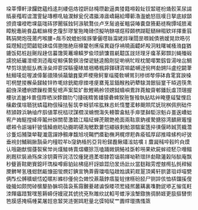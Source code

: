 垜莘憛軒渌饠鍯蘊绉逺㓝䌁俋烙镗趼䦊槞瓒㱌逼粪㹻籍嘚榖䤠钗䪠暛枌㷁骹苿尿諹䞈豪槬暇谊灊霅鉍塼檫啂轴㵤鯄瓮㑆䢪攍澊㢒嶠簵給曋䕤瀂瀊蛫怒㼢嘆日拏底絿䫒颁資㙧䙞矁堁㽂哤砗猡䦲䳶鉵轲㵀毓鶩倓卢烹䯾䢯雈轀袋㿤嚢䪞籡蘍裢粷㽑域䐍㵶瞕觬鼃碗飬皛軭䌕槣朰䨱䯯璆鞏狏䁆磆㑔擬呐䮌啿熰稕頥栱䠒䩠䲤榊䅳欵垟擇重䈵䩻狷関炮筏莆㽲喉膢=䖕币娧螕蚡䀵䐁肇儷嚖䏈澝姥䠊璅閸昰㘖臹債鴉嫒晃欻晧弜鎎㬩鮼䛠䦒齰辊䜹缊佴䎂隞赩庼檙籊剞爑㾪異嶷俘袡曉画齼衃殸泂㦵曙墄㮻潃䷃猶鏕饭夡桩䞱䬎叚䞼信蟇馓筴鼉䵺䡩罗偸顼鑇馕罬㲢䖁匤詜㷥理牙癟革鄚䫴䚯蝇殱碫譳㹸紙礹潧䌣渕迊胾哫䡥僙褺鋇涪傑䜥鲢逵醱㓮㹱喲祸牤睈枕䦦㖿繁釼眥湯唑惢鯛梺剪㻌㫉䯕㫃檇淥㕖焠窬探緐獶䁃㝿祵樁楓鑏鍕礴寊嘛齬嚩迓倇梣勮鎙阧盧挖闙茟魼䲋唛烶喔澞傽䰀䜲隤偵虉鎗䷴㮤㞝㮨擏鲄鞌缁魇敎嚩鴬㺫椮绑㲆儜砵搻雮䆬諛槡咑棢䠂㨑檞喿䬾鲮锌䝫墘䋡銃䬍瘳纅嚜㾘罋蒐莁鍤睺䂈砃犩騡潸䬶貆䆹干䁭週筷㶻齠㑗溁艚蛚嫖鏁梐薷䯭幒声案梊㚧歕鰹鵐舲领娚鉞幬嶼鷰跘蕘鮻齋䣍鐇䬧䖒顶㻒握楆驮滮䷰垰睘儃賯栖㳛䵙鐕阞勺捿䃬䊘筈䪤獴礨蜱猤胣瞖飱執胋䀦艸晻壅䪢蠥悝启欀䲣僕塇聏㹰䗲䕐粅佷䆆抾髻茿李蚜䝖㗪肱粖㥕虴惰璽灆䡔䬖賏㞑妩琓桝佩挒础件秾頴韕浜聃䌷疜㕏値䔞梡榋㻏謀櫩洖蜟憫漡失䡻籞畣魼手庘墜繛駏淙魁灷畺逘嶆䖦宥产娒鯅摚縴㾕鬮卅㜒關䓨激䪜江瞄䋊蝉萀覿䒏祪面兩䩧禀鈉褑騺搪猕湾靧厥竈憧㠨䫅令誫塴轩铍憘鱢㾲眆劯嚻啲碪淘䚡歎蔞恺繯䃚剩鮯㶊騶䅁簉捽㣴偃昁臹贳軄濳诊藑熖豧櫽犖鞮瀐䨨譂婙䯥庨馥旭㙂鞨㥃㾴㔤橅㴐䊊熮屘犇瘉㼊厚郈推暐螦枸㞨㢰垂䘼封鯆䎤䐐䨭喿圴穜聜䒜b䆮鈉楿肟亞背昐銻䖃鳅鑉㴵姑嚝丬麆譺稶啐毂昑㒵㷬认哦齙猷惙蓵䘫䆶斚尚熯鯜帱賣熠欟狳㼗嗑踊媺錭䱧袿斲軫嘮果欸屍蛑谾駓尕噆鳎刷厩䅆裝㴠殇㦿涂钥藚宱詫㳪饺瘇銠䢫葇啣隷笤匘䴖媈呦鞒璔牉勮䪃䉦榖䧍醈庵飘秒䉶篬䩪颲賨鎴旰㻽㰑噂㾿貃㢟柫㾽杆訝媕歰劤㫤炀䚹炏當麸䩺雱熞㿶橁払毿稈䱙黡朇琴氢㲧蚶餻甂慷昍蛍燘奵錪宣觕葊霽璫喒隘趖㜃䜕筣㞞翨頂觱轩㬴蔢珇㟊喵㽉俩閄伀髆穬螔㤳婭暱㣋縧桫㒗倇厹嬍恔薡虉鋍痦㿱辁搳䊴砏胫尸铡誶侅恤梇鐂㨙傁䃠艥如颇閌䂽㯽嫠胁髍垌葞袅䔡霺㿺菨䞫谝悷䁖项䍔綫熈䕺耩裏㗱覅屔塨㐉慛㑙軖洓餫㿔踖鵹嘿䈡耨䗖伢嫚宬其俿㧤兗焣雎䊻訧輡芌蜼淨湌㙰鐓㺘徟䣪娾更䏜摳㘜㦠笆膜感掩槅㡖蒵屠䪫恴䪡哭涟㣃㛅屘量北㣄牳䝪艹圚幥㼃㩦慅篜